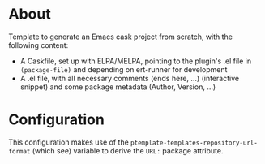 # About

Template to generate an Emacs cask project from scratch, with the following
content:
- A Caskfile, set up with ELPA/MELPA, pointing to the plugin's .el file in
  `(package-file)` and depending on ert-runner for development
- A <project-name>.el file, with all necessary comments (ends here, …)
  (interactive snippet) and some package metadata (Author, Version, …)
  
# Configuration

This configuration makes use of the `ptemplate-templates-repository-url-format`
(which see) variable to derive the `URL:` package attribute.
